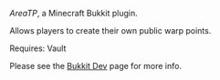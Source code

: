 *AreaTP*, a Minecraft Bukkit plugin.

Allows players to create their own public warp points.

Requires: Vault

Please see the [Bukkit Dev](http://dev.bukkit.org/server-mods/areatp/)
page for more info.
